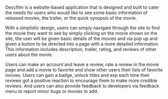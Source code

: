   Descfilm is a website-based application that is designed and built to cater the needs for users who would like to see some basic information of released movies, the trailer, or the quick synopsis of the movie. 
  
  With a simplistic design, users can simply navigate through the site to find the movie they want to see by simply clicking on the movie shown on the site, the user will be given basic details of the movies and via pop up and given a button to be directed into a page with a more detailed information. This information includes description, trailer, rating, and reviews of other users about the movie. 
  
  Users can make an account and leave a review, rate a review in the movie page and add a movie to favorite and show other users their lists of favorite movies. Users can gain a badge, unlock titles and exp each time their reviews got a positive reaction to encourage them to make more credible reviews. And users can also provide feedback to developers via feedback menu to report minor bugs or movies to add.
